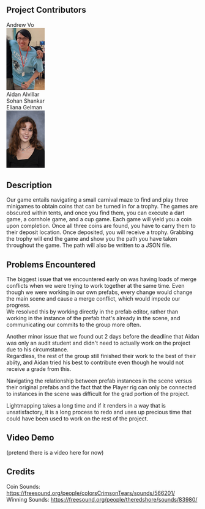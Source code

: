 ## Project Contributors
Andrew Vo  
<img src="https://github.com/csci48306830fa23/project-1-seaa/blob/main/vr-project1/avo.png?raw=true" width="100">  
Aidan Alvillar  
Sohan Shankar  
Eliana Gelman  
<img src="https://github.com/csci48306830fa23/project-1-seaa/blob/main/vr-project1/Gelman-Eliana.jpg?raw=true" width="100">  


## Description  
Our game entails navigating a small carnival maze to find and play three minigames to obtain coins that can be turned in for a trophy. The games are obscured within tents, and once you find them, you can execute a dart game, a cornhole game, and a cup game. Each game will yield you a coin upon completion. Once all three coins are found, you have to carry them to their deposit location. Once deposited, you will receive a trophy. Grabbing the trophy will end the game and show you the path you have taken throughout the game. The path will also be written to a JSON file.  

## Problems Encountered  
The biggest issue that we encountered early on was having loads of merge conflicts when we were trying to work together at the same time. 
Even though we were working in our own prefabs, every change would change the main scene and cause a merge conflict, which would impede our progress.  
We resolved this by working directly in the prefab editor, rather than working in the instance of the prefab that's already in the scene, and communicating our commits to the group more often.  

Another minor issue that we found out 2 days before the deadline that Aidan was only an audit student and didn't need to actually work on the project due to his circumstance.  
Regardless, the rest of the group still finished their work to the best of their abiity, and Aidan tried his best to contribute even though he would not receive a grade from this.  

Navigating the relationship between prefab instances in the scene versus their original prefabs and the fact that the Player rig can only be connected to instances in the scene was difficult for the grad portion of the project.  

Lightmapping takes a long time and if it renders in a way that is unsatisfactory, it is a long process to redo and uses up precious time that could have been used to work on the rest of the project.

## Video Demo  
(pretend there is a video here for now)

## Credits
Coin Sounds: https://freesound.org/people/colorsCrimsonTears/sounds/566201/  
Winning Sounds: https://freesound.org/people/theredshore/sounds/83980/
